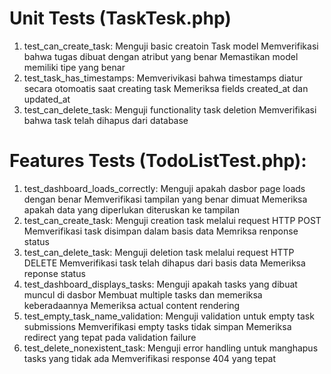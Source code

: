 # Unit Tests (TaskTesk.php)
1. test_can_create_task:
   Menguji basic creatoin Task model
   Memverifikasi bahwa tugas dibuat dengan atribut yang benar
   Memastikan model memiliki tipe yang benar
2. test_task_has_timestamps:
   Memverivikasi bahwa timestamps diatur secara otomoatis saat creating task
   Memeriksa fields created_at dan updated_at
3. test_can_delete_task:
   Menguji functionality task deletion
   Memverifikasi bahwa task telah dihapus dari database

# Features Tests (TodoListTest.php):
1. test_dashboard_loads_correctly:
   Menguji apakah dasbor page loads dengan benar
   Memverifikasi tampilan yang benar dimuat
   Memeriksa apakah data yang diperlukan diteruskan ke tampilan
2. test_can_create_task:
   Menguji creation task melalui request HTTP POST
   Memverifikasi task disimpan dalam basis data
   Memriksa renponse status
3. test_can_delete_task:
   Menguji deletion task melalui request HTTP DELETE
   Memverifikasi task telah dihapus dari basis data
   Memeriksa reponse status
4. test_dashboard_displays_tasks:
   Menguji apakah tasks yang dibuat muncul di dasbor
   Membuat multiple tasks dan memeriksa keberadaannya
   Memeriksa actual content rendering
5. test_empty_task_name_validation:
   Menguji validation untuk empty task submissions
   Memverifikasi empty tasks tidak simpan
   Memeriksa redirect yang tepat pada validation failure
6. test_delete_nonexistent_task:
   Menguji error handling untuk manghapus tasks yang tidak ada
   Memverifikasi response 404 yang tepat
